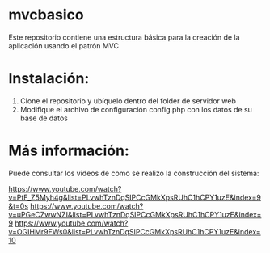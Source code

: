 # mvcbasico
Este repositorio contiene una estructura básica para la creación de la aplicación usando el patrón MVC

# Instalación:

1. Clone el repositorio y ubíquelo dentro del folder de servidor web
2. Modifique el archivo de configuración config.php con los datos de su base de datos

# Más información:

Puede consultar los videos de como se realizo la construcción del sistema:

https://www.youtube.com/watch?v=PtF_Z5Myh4g&list=PLvwhTznDqSIPCcGMkXpsRUhC1hCPY1uzE&index=9&t=0s
https://www.youtube.com/watch?v=uPGeCZwwNZI&list=PLvwhTznDqSIPCcGMkXpsRUhC1hCPY1uzE&index=9
https://www.youtube.com/watch?v=OGIHMr9FWs0&list=PLvwhTznDqSIPCcGMkXpsRUhC1hCPY1uzE&index=10
